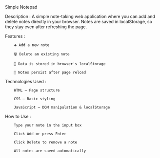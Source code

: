 Simple Notepad

Description :
        A simple note-taking web application where you can add and delete notes directly in your browser.
        Notes are saved in localStorage, so they stay even after refreshing the page.


Features :

        ➕ Add a new note

        🗑 Delete an existing note

        💾 Data is stored in browser's localStorage

        🔄 Notes persist after page reload



 Technologies Used :

        HTML – Page structure

        CSS – Basic styling

        JavaScript – DOM manipulation & localStorage


 How to Use :
        
        Type your note in the input box

        Click Add or press Enter

        Click Delete to remove a note

        All notes are saved automatically

